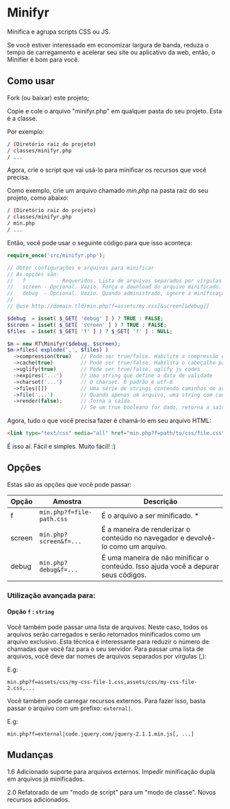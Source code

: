 # Minifyr
Minifica e agrupa scripts CSS ou JS. 

Se você estiver interessado em economizar largura de banda, reduza o tempo de carregamento e acelerar seu site ou aplicativo da web, então, o Minifier é bom para você.

## Como usar

Fork (ou baixar) este projeto;

Copie e cole o arquivo "minifyr.php" em qualquer pasta do seu projeto. Esta é a classe.

Por exemplo:

```bash
/ (Diretório raiz do projeto)
/ classes/minifyr.php
/ ...
```

Agora, crie o script que vai usá-lo para minificar os recursos que você precisa.

Como exemplo, crie um arquivo chamado _min.php_ na pasta raiz do seu projeto, como abaixo:

```bash
/ (Diretório raiz do projeto)
/ classes/minifyr.php
/ min.php
/ ...
```
Então, você pode usar o seguinte código para que isso aconteça:

```php
require_once('src/minifyr.php');

// Obter configurações e arquivos para minificar
// As opções são:
//   f			- Requeridos. Lista de arquivos separados por vírgulas ou vírgulas
//	 screen	- Opcional. Vazio. Força o download do arquivo minificado.
// 	 debug	- Opcional. Vazio. Quando administrado, ignore a minificação.
// 
// @use http://domain.tld/min.php?f=assets/my.css[&screen[&debug]]

$debug  = isset( $_GET[ 'debug' ] ) ? TRUE : FALSE;
$screen = isset( $_GET[ 'screen' ] ) ? TRUE : FALSE;
$files  = isset( $_GET[ 'f' ] ) ? $_GET[ 'f' ] : NULL;

$m = new RT\Minifyr($debug, $screen);
$m->files( explode(',', $files) )
  ->compression(true)   // Pode ser true/false. Habilite a compressão gzip 
  ->cache(true)         // Pode ser true/false. Habilita o cabeçalho para o cache 
  ->uglify(true)        // Pode ser true/false. uglify js codes
  ->expires('...')      // Uma string que define a data de validade
  ->charset('...')      // O charset. O padrão é utf-8
  ->files([])           // Uma série de strings contendo caminhos de arquivos
  ->file('...')         // Quando apenas um arquivo, uma string com caminho de arquivo 
  ->render(false);      // Torna a saída. 
                        // Se um true booleano for dado, retorna a saída como seqüência de caracteres.
```

Agora, tudo o que você precisa fazer é chamá-lo em seu arquivo HTML:

```html
<link type="text/css" media="all" href="min.php?f=path/to/css/file.css" />
```

É isso aí. Fácil e simples. Muito fácil! :)

## Opções

Estas são as opções que você pode passar:

|   Opção   | Amostra |  Descrição  |
| --------- | ------- | ----------- |
| f      | `min.php?f=file-path.css` | É o arquivo a ser minificado. * |
| screen | `min.php?screen&f=...`    | É a maneira de renderizar o conteúdo no navegador e devolvê-lo como um arquivo. |
| debug  | `min.php?debug&f=...`     | É uma maneira de não minificar o conteúdo. Isso ajuda você a depurar seus códigos. |

### Utilização avançada para:

#### Opção `f` : `string`


Você também pode passar uma lista de arquivos. Neste caso, todos os arquivos serão carregados e serão retornados minificados como um arquivo exclusivo. Esta técnica é interessante para reduzir o número de chamadas que você faz para o seu servidor.
Para passar uma lista de arquivos, você deve dar nomes de arquivos separados por vírgulas (,):

E.g:
```
min.php?f=assets/css/my-css-file-1.css,assets/css/my-css-file-2.css,...
```

Você também pode carregar recursos externos.
Para fazer isso, basta passar o arquivo com um prefixo: `external|`.

E.g:
```
min.php?f=external|code.jquery.com/jquery-2.1.1.min.js[, ...]
```

## Mudanças

1.6 Adicionado suporte para arquivos externos. Impedir minificação dupla em arquivos já minificados.

2.0 Refatorado de um "modo de script" para um "modo de classe". Novos recursos adicionados.
